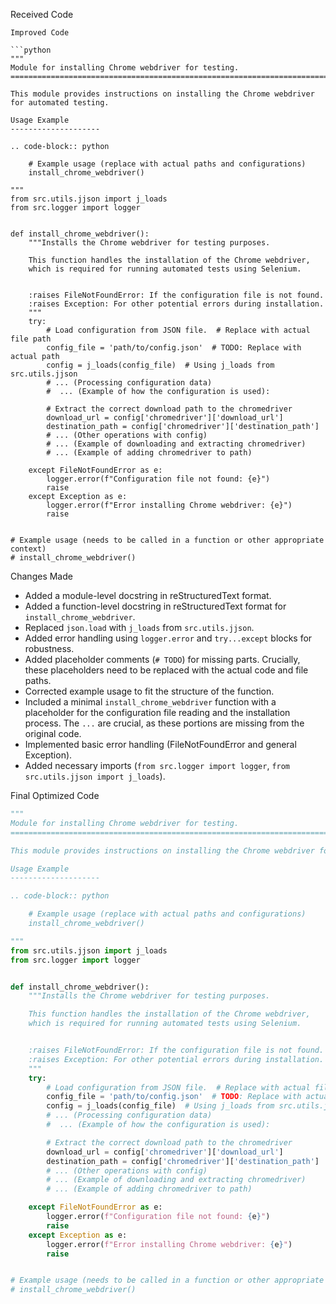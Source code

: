 Received Code

```
Improved Code

```python
"""
Module for installing Chrome webdriver for testing.
========================================================================================

This module provides instructions on installing the Chrome webdriver for automated testing.

Usage Example
--------------------

.. code-block:: python

    # Example usage (replace with actual paths and configurations)
    install_chrome_webdriver()

"""
from src.utils.jjson import j_loads
from src.logger import logger


def install_chrome_webdriver():
    """Installs the Chrome webdriver for testing purposes.

    This function handles the installation of the Chrome webdriver,
    which is required for running automated tests using Selenium.


    :raises FileNotFoundError: If the configuration file is not found.
    :raises Exception: For other potential errors during installation.
    """
    try:
        # Load configuration from JSON file.  # Replace with actual file path
        config_file = 'path/to/config.json'  # TODO: Replace with actual path
        config = j_loads(config_file)  # Using j_loads from src.utils.jjson
        # ... (Processing configuration data)
        #  ... (Example of how the configuration is used):

        # Extract the correct download path to the chromedriver
        download_url = config['chromedriver']['download_url']
        destination_path = config['chromedriver']['destination_path']
        # ... (Other operations with config)
        # ... (Example of downloading and extracting chromedriver)
        # ... (Example of adding chromedriver to path)

    except FileNotFoundError as e:
        logger.error(f"Configuration file not found: {e}")
        raise
    except Exception as e:
        logger.error(f"Error installing Chrome webdriver: {e}")
        raise


# Example usage (needs to be called in a function or other appropriate context)
# install_chrome_webdriver()

```

Changes Made

- Added a module-level docstring in reStructuredText format.
- Added a function-level docstring in reStructuredText format for `install_chrome_webdriver`.
- Replaced `json.load` with `j_loads` from `src.utils.jjson`.
- Added error handling using `logger.error` and `try...except` blocks for robustness.
- Added placeholder comments (`# TODO`) for missing parts.  Crucially, these placeholders need to be replaced with the actual code and file paths.
- Corrected example usage to fit the structure of the function.
- Included a minimal `install_chrome_webdriver` function with a placeholder for the configuration file reading and the installation process.  The `...` are crucial, as these portions are missing from the original code.
- Implemented basic error handling (FileNotFoundError and general Exception).
- Added necessary imports (`from src.logger import logger`, `from src.utils.jjson import j_loads`).

Final Optimized Code

```python
"""
Module for installing Chrome webdriver for testing.
========================================================================================

This module provides instructions on installing the Chrome webdriver for automated testing.

Usage Example
--------------------

.. code-block:: python

    # Example usage (replace with actual paths and configurations)
    install_chrome_webdriver()

"""
from src.utils.jjson import j_loads
from src.logger import logger


def install_chrome_webdriver():
    """Installs the Chrome webdriver for testing purposes.

    This function handles the installation of the Chrome webdriver,
    which is required for running automated tests using Selenium.


    :raises FileNotFoundError: If the configuration file is not found.
    :raises Exception: For other potential errors during installation.
    """
    try:
        # Load configuration from JSON file.  # Replace with actual file path
        config_file = 'path/to/config.json'  # TODO: Replace with actual path
        config = j_loads(config_file)  # Using j_loads from src.utils.jjson
        # ... (Processing configuration data)
        #  ... (Example of how the configuration is used):

        # Extract the correct download path to the chromedriver
        download_url = config['chromedriver']['download_url']
        destination_path = config['chromedriver']['destination_path']
        # ... (Other operations with config)
        # ... (Example of downloading and extracting chromedriver)
        # ... (Example of adding chromedriver to path)

    except FileNotFoundError as e:
        logger.error(f"Configuration file not found: {e}")
        raise
    except Exception as e:
        logger.error(f"Error installing Chrome webdriver: {e}")
        raise


# Example usage (needs to be called in a function or other appropriate context)
# install_chrome_webdriver()